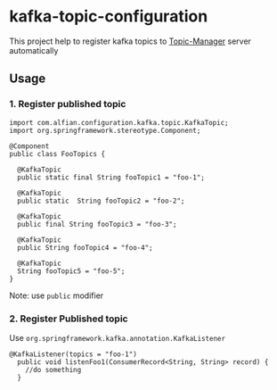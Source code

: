 # kafka-topic-configuration

This project help to register kafka topics to 
[Topic-Manager](https://github.com/alfian853/topic-manager) server automatically


## Usage

### 1. Register published topic
```
import com.alfian.configuration.kafka.topic.KafkaTopic;
import org.springframework.stereotype.Component;

@Component
public class FooTopics {

  @KafkaTopic
  public static final String fooTopic1 = "foo-1";

  @KafkaTopic
  public static  String fooTopic2 = "foo-2";

  @KafkaTopic
  public final String fooTopic3 = "foo-3";

  @KafkaTopic
  public String fooTopic4 = "foo-4";

  @KafkaTopic
  String fooTopic5 = "foo-5";
}
```
Note: use ``public`` modifier

### 2. Register Published topic

Use ``org.springframework.kafka.annotation.KafkaListener``

```
@KafkaListener(topics = "foo-1")
  public void listenFoo1(ConsumerRecord<String, String> record) {
    //do something
  }
```

